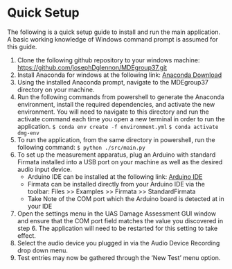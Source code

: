 # Quick Setup

The following is a quick setup guide to install and run the main application. A basic working knowledge of Windows command prompt is assumed for this guide.

1. Clone the following github repository to your windows machine: https://github.com/josephDglennon/MDEgroup37.git
2. Install Anaconda for windows at the following link: [Anaconda Download](https://www.anaconda.com/download)
3. Using the installed Anaconda prompt, navigate to the MDEgroup37 directory on your machine.
4. Run the following commands from powershell to generate the Anaconda environment, install the required dependencies, and activate the new environment. You will need to navigate to this directory and run the activate command each time you open a new terminal in order to run the application.
`$ conda env create -f environment.yml`
`$ conda activate dmg-env`
5. To run the application, from the same directory in powershell, run the following command:
`$ python ./src/main.py`
6. To set up the measurement apparatus, plug an Arduino with standard Firmata installed into a USB port on your machine as well as the desired audio input device. 
   - Arduino IDE can be installed at the following link:
     [Arduino IDE](https://support.arduino.cc/hc/en-us/articles/360019833020-Download-and-install-Arduino-IDE)
   - Firmata can be installed directly from your Arduino IDE via the toolbar:
     Files >> Examples >> Firmata >> StandardFirmata
   - Take Note of the COM port which the Arduino board is detected at in your IDE
7. Open the settings menu in the UAS Damage Assessment GUI window and ensure that the COM port field matches the value you discovered in step 6. The application will need to be restarted for this setting to take effect.
8. Select the audio device you plugged in via the Audio Device Recording drop down menu.
9. Test entries may now be gathered through the ‘New Test’ menu option.
